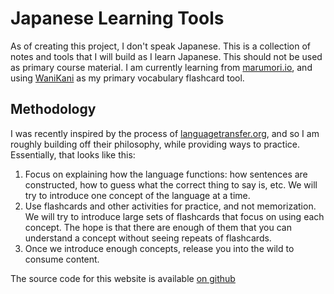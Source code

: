 # Japanese Learning Tools

As of creating this project, I don't speak Japanese. This is a collection of notes and tools that I will build as I learn Japanese. This should not be used as primary course material. I am currently learning from [marumori.io](https://marumori.io/home), and using [WaniKani](https://www.wanikani.com) as my primary vocabulary flashcard tool.

## Methodology

I was recently inspired by the process of [languagetransfer.org](https://www.languagetransfer.org), and so I am roughly building off their philosophy, while providing ways to practice. Essentially, that looks like this:

1. Focus on explaining how the language functions: how sentences are constructed, how to guess what the correct thing to say is, etc. We will try to introduce one concept of the language at a time.
2. Use flashcards and other activities for practice, and not memorization. We will try to introduce large sets of flashcards that focus on using each concept. The hope is that there are enough of them that you can understand a concept without seeing repeats of flashcards.
3. Once we introduce enough concepts, release you into the wild to consume content.

The source code for this website is available [on github](https://github.com/bpevs/japanese.bpev.me)
